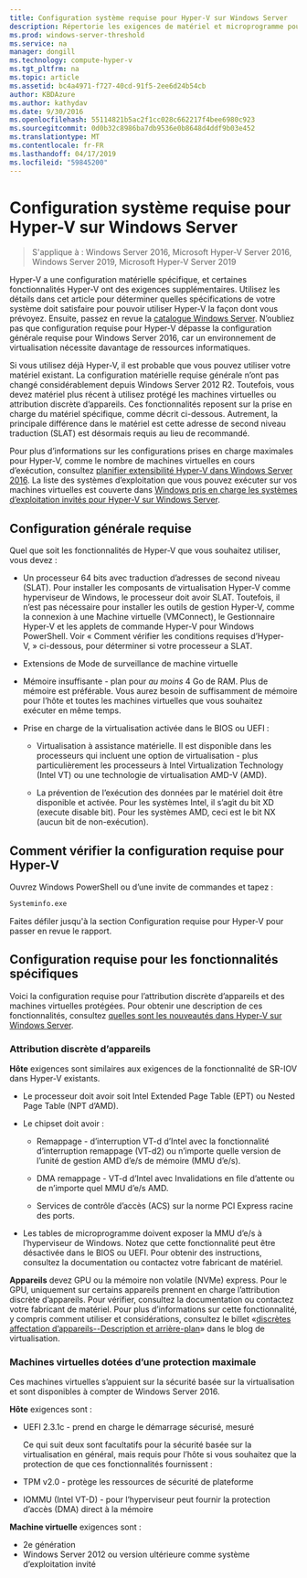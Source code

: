 ```yaml
---
title: Configuration système requise pour Hyper-V sur Windows Server
description: Répertorie les exigences de matériel et microprogramme pour Hyper-V dans Windows Server
ms.prod: windows-server-threshold
ms.service: na
manager: dongill
ms.technology: compute-hyper-v
ms.tgt_pltfrm: na
ms.topic: article
ms.assetid: bc4a4971-f727-40cd-91f5-2ee6d24b54cb
author: KBDAzure
ms.author: kathydav
ms.date: 9/30/2016
ms.openlocfilehash: 55114821b5ac2f1cc028c662217f4bee6980c923
ms.sourcegitcommit: 0d0b32c8986ba7db9536e0b8648d4ddf9b03e452
ms.translationtype: MT
ms.contentlocale: fr-FR
ms.lasthandoff: 04/17/2019
ms.locfileid: "59845200"
---
```

# <a name="system-requirements-for-hyper-v-on-windows-server"></a>Configuration système requise pour Hyper-V sur Windows Server

>S'applique à : Windows Server 2016, Microsoft Hyper-V Server 2016, Windows Server 2019, Microsoft Hyper-V Server 2019

Hyper-V a une configuration matérielle spécifique, et certaines fonctionnalités Hyper-V ont des exigences supplémentaires. Utilisez les détails dans cet article pour déterminer quelles spécifications de votre système doit satisfaire pour pouvoir utiliser Hyper-V la façon dont vous prévoyez. Ensuite, passez en revue la [catalogue Windows Server](https://www.windowsservercatalog.com/). N’oubliez pas que configuration requise pour Hyper-V dépasse la configuration générale requise pour Windows Server 2016, car un environnement de virtualisation nécessite davantage de ressources informatiques.

Si vous utilisez déjà Hyper-V, il est probable que vous pouvez utiliser votre matériel existant. La configuration matérielle requise générale n’ont pas changé considérablement depuis Windows Server 2012 R2.  Toutefois, vous devez matériel plus récent à utilisez protégé les machines virtuelles ou attribution discrète d’appareils. Ces fonctionnalités reposent sur la prise en charge du matériel spécifique, comme décrit ci-dessous. Autrement, la principale différence dans le matériel est cette adresse de second niveau traduction (SLAT) est désormais requis au lieu de recommandé.

Pour plus d’informations sur les configurations prises en charge maximales pour Hyper-V, comme le nombre de machines virtuelles en cours d’exécution, consultez [planifier extensibilité Hyper-V dans Windows Server 2016](plan/Plan-for-Hyper-V-scalability-in-Windows-Server-2016.md). La liste des systèmes d’exploitation que vous pouvez exécuter sur vos machines virtuelles est couverte dans [Windows pris en charge les systèmes d’exploitation invités pour Hyper-V sur Windows Server](Supported-Windows-guest-operating-systems-for-Hyper-V-on-Windows.md).

## <a name="general-requirements"></a>Configuration générale requise

Quel que soit les fonctionnalités de Hyper-V que vous souhaitez utiliser, vous devez :

- Un processeur 64 bits avec traduction d’adresses de second niveau (SLAT). Pour installer les composants de virtualisation Hyper-V comme hyperviseur de Windows, le processeur doit avoir SLAT. Toutefois, il n’est pas nécessaire pour installer les outils de gestion Hyper-V, comme la connexion à une Machine virtuelle (VMConnect), le Gestionnaire Hyper-V et les applets de commande Hyper-V pour Windows PowerShell. Voir « Comment vérifier les conditions requises d’Hyper-V, » ci-dessous, pour déterminer si votre processeur a SLAT.

- Extensions de Mode de surveillance de machine virtuelle

- Mémoire insuffisante - plan pour *au moins* 4 Go de RAM. Plus de mémoire est préférable. Vous aurez besoin de suffisamment de mémoire pour l’hôte et toutes les machines virtuelles que vous souhaitez exécuter en même temps.

- Prise en charge de la virtualisation activée dans le BIOS ou UEFI :

  - Virtualisation à assistance matérielle. Il est disponible dans les processeurs qui incluent une option de virtualisation - plus particulièrement les processeurs à Intel Virtualization Technology (Intel VT) ou une technologie de virtualisation AMD-V (AMD).

  - La prévention de l’exécution des données par le matériel doit être disponible et activée. Pour les systèmes Intel, il s’agit du bit XD (execute disable bit). Pour les systèmes AMD, ceci est le bit NX (aucun bit de non-exécution).

## <a name="bkmk_CheckReq"></a>Comment vérifier la configuration requise pour Hyper-V

Ouvrez Windows PowerShell ou d’une invite de commandes et tapez :

```cmd
Systeminfo.exe
```

Faites défiler jusqu'à la section Configuration requise pour Hyper-V pour passer en revue le rapport.

## <a name="requirements-for-specific-features"></a>Configuration requise pour les fonctionnalités spécifiques

Voici la configuration requise pour l’attribution discrète d’appareils et des machines virtuelles protégées. Pour obtenir une description de ces fonctionnalités, consultez [quelles sont les nouveautés dans Hyper-V sur Windows Server](What-s-new-in-Hyper-V-on-Windows.md).

### <a name="discrete-device-assignment"></a>Attribution discrète d’appareils

**Hôte** exigences sont similaires aux exigences de la fonctionnalité de SR-IOV dans Hyper-V existants.

- Le processeur doit avoir soit Intel Extended Page Table (EPT) ou Nested Page Table (NPT d’AMD).

- Le chipset doit avoir :

  - Remappage - d’interruption VT-d d’Intel avec la fonctionnalité d’interruption remappage (VT-d2) ou n’importe quelle version de l’unité de gestion AMD d’e/s de mémoire (MMU d’e/s).

  - DMA remappage - VT-d d’Intel avec Invalidations en file d’attente ou de n’importe quel MMU d’e/s AMD.

  - Services de contrôle d’accès (ACS) sur la norme PCI Express racine des ports.

- Les tables de microprogramme doivent exposer la MMU d’e/s à l’hyperviseur de Windows. Notez que cette fonctionnalité peut être désactivée dans le BIOS ou UEFI. Pour obtenir des instructions, consultez la documentation ou contactez votre fabricant de matériel.

**Appareils** devez GPU ou la mémoire non volatile (NVMe) express. Pour le GPU, uniquement sur certains appareils prennent en charge l’attribution discrète d’appareils. Pour vérifier, consultez la documentation ou contactez votre fabricant de matériel. Pour plus d’informations sur cette fonctionnalité, y compris comment utiliser et considérations, consultez le billet «[discrètes affectation d’appareils--Description et arrière-plan](https://blogs.technet.com/b/virtualization/archive/2015/11/19/discrete-device-assignment.aspx)» dans le blog de virtualisation.

### <a name="shielded-virtual-machines"></a>Machines virtuelles dotées d’une protection maximale

Ces machines virtuelles s’appuient sur la sécurité basée sur la virtualisation et sont disponibles à compter de Windows Server 2016.

**Hôte** exigences sont :

- UEFI 2.3.1c - prend en charge le démarrage sécurisé, mesuré

  Ce qui suit deux sont facultatifs pour la sécurité basée sur la virtualisation en général, mais requis pour l’hôte si vous souhaitez que la protection de que ces fonctionnalités fournissent :

- TPM v2.0 - protège les ressources de sécurité de plateforme
- IOMMU (Intel VT-D) - pour l’hyperviseur peut fournir la protection d’accès (DMA) direct à la mémoire

**Machine virtuelle** exigences sont :

- 2e génération
- Windows Server 2012 ou version ultérieure comme système d’exploitation invité

